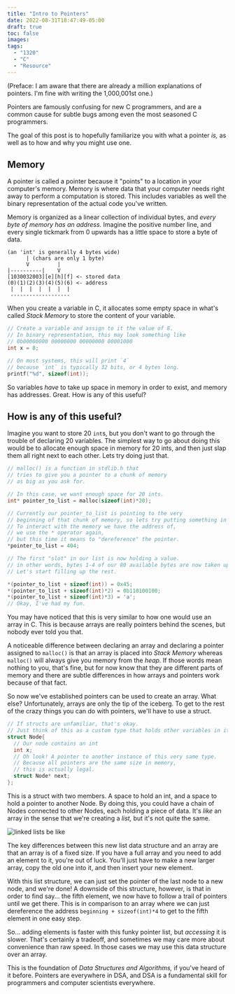 ```yaml
---
title: "Intro to Pointers"
date: 2022-08-31T18:47:49-05:00
draft: true
toc: false
images:
tags:
  - "1320"
  - "C"
  - "Resource"
---
```

(Preface: I am aware that there are already a million explanations of pointers. I'm fine with writing the 1,000,001st one.)

Pointers are famously confusing for new C programmers, and are a common cause for subtle bugs among even the most seasoned C programmers. 

The goal of this post is to hopefully familiarize you with what a pointer *is,* as well as to how and why you might use one. 
## Memory

A pointer is called a pointer because it "points" to a location in your computer's memory.
Memory is where data that your computer needs right away to perform a computation is stored. 
This includes variables as well the binary representation of the actual code you've written.

Memory is organized as a linear collection of individual bytes, and *every byte of memory has an address.*
Imagine the positive number line, and every single tickmark from 0 upwards has a little space to store a byte of data.
```graphic
(an 'int' is generally 4 bytes wide)
      | (chars are only 1 byte)
      V         |
|----------|    V
[1030032003][e][h][f] <- stored data
(0)(1)(2)(3)(4)(5)(6) <- address
 |  |  |  |  |  |  |
 -------------------
```

When you create a variable in C, it allocates some empty space in what's called *Stack Memory* to store the content of your variable.

```C
// Create a variable and assign to it the value of 8.
// In binary representation, this may look something like 
// 0b00000000 00000000 00000000 00001000
int x = 8;

// On most systems, this will print `4` 
// because `int` is typically 32 bits, or 4 bytes long.
printf("%d", sizeof(int));
```
So variables *have* to take up space in memory in order to exist, and memory has addresses. Great. How is any of this useful?

## How is any of this useful?
Imagine you want to store 20 `int`s, but you don't want to go through the trouble of declaring 20 variables.
The simplest way to go about doing this would be to allocate enough space in memory for 20 ints, and then just slap them all right next to each other. Lets try doing just that.

```C
// malloc() is a function in stdlib.h that 
// tries to give you a pointer to a chunk of memory 
// as big as you ask for.

// In this case, we want enough space for 20 ints.
int* pointer_to_list = malloc(sizeof(int)*20);

// Currently our pointer_to_list is pointing to the very 
// beginning of that chunk of memory, so lets try putting something in it.
// To interact with the memory we have the address of, 
// we use the * operator again, 
// but this time it means to "dereference" the pointer.
*pointer_to_list = 404;

// The first "slot" in our list is now holding a value.
// in other words, bytes 1-4 of our 80 available bytes are now taken up.
// Let's start filling up the rest.

*(pointer_to_list + sizeof(int)) = 0x45;
*(pointer_to_list + sizeof(int)*2) = 0b110100100;
*(pointer_to_list + sizeof(int)*3) = 'a';
// Okay, I've had my fun.
```

You may have noticed that this is very similar to how one would use an array in C. This is because arrays are really pointers behind the scenes, but nobody ever told you that. 

A noticeable difference between declaring an array and declaring a pointer assigned to `malloc()` is that an array is placed into *Stack Memory* whereas `malloc()` will always give you memory from the *heap.* If those words mean nothing to you, that's fine, but for now know that they are different parts of memory and there are subtle differences in how arrays and pointers work because of that fact.

So now we've established pointers can be used to create an array. What else?
Unfortunately, arrays are only the tip of the iceberg. To get to the rest of the crazy things you can do with pointers, we'll have to use a struct.

```C
// If structs are unfamiliar, that's okay.
// Just think of this as a custom type that holds other variables in it.
struct Node{
  // Our node contains an int
  int x;
  // Oh look! A pointer to another instance of this very same type.
  // Because all pointers are the same size in memory,
  // this is actually legal.
  struct Node* next;
};
```
This is a struct with two members. A space to hold an int, and a space to hold a pointer to another Node.
By doing this, you could have a chain of Nodes connected to other Nodes, each holding a piece of data. 
It's *like* an array in the sense that we're creating a *list,* but it's not quite the same.

![linked lists be like](/linked_list_limmy.gif)

The key differences between this new list data structure and an array are that an array is of a fixed size. If you have a full array and you need to add an element to it, you're out of luck. You'll just have to make a new larger array, copy the old one into it, and then insert your new element.

With this list structure, we can just set the pointer of the last node to a new node, and we're done!
A downside of this structure, however, is that in order to find say... the fifth element, we now have to follow a trail of pointers until we get there. This is in comparison to an array where we can just dereference the address `beginning + sizeof(int)*4` to get to the fifth element in one easy step.

So... adding elements is faster with this funky pointer list, but *accessing* it is slower.
That's certainly a tradeoff, and sometimes we may care more about convenience than raw speed. In those cases we may use this data structure over an array.

This is the foundation of *Data Structures and Algorithms,* if you've heard of it before.
Pointers are everywhere in DSA, and DSA is a fundamental skill for programmers and computer scientists everywhere.







